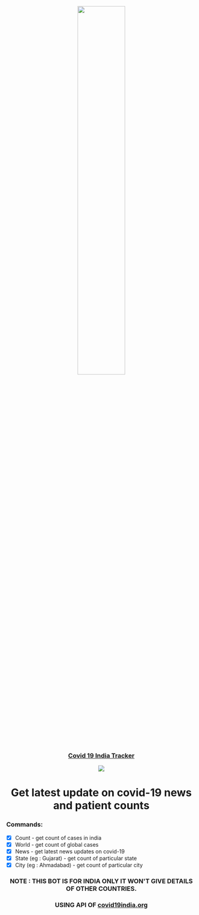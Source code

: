 <p align="center"><img width="50%" src="https://thecoderzone.com/covid19/logo.jpg"></p>
<h3 align="center"><a href="https://t.co/cyk6wRZUcz">Covid 19 India Tracker</a></h3>  
<center><div width="100%">
  <p align="center"><img src="https://thecoderzone.com/covid19/ss/merge_from_ofoct.jpg"></p>
</div></center>

<h1 align="center">Get latest update on covid-19 news and patient counts</h1>

### Commands:
  - [x] Count - get count of cases in india</li>
- [x] World - get count of global cases</li>
- [x] News - get latest news updates on covid-19</li>
- [x] State (eg : Gujarat) - get count of particular state</li>
- [x] City (eg : Ahmadabad) - get count of particular city</li>
  </ul>

<h3 align="center">NOTE : THIS BOT IS FOR INDIA ONLY IT WON'T GIVE DETAILS OF OTHER COUNTRIES.</h3>
</center>

<h3 align="center">USING API OF <a href="https://github.com/covid19india/api">covid19india.org</a></h3>
